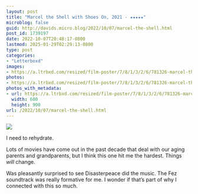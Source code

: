 ```yaml
---
layout: post
title: "Marcel the Shell with Shoes On, 2021 - ★★★★★"
microblog: false
guid: http://davids.micro.blog/2022/10/07/marcel-the-shell.html
post_id: 1739197
date: 2022-10-07T20:48:17-0800
lastmod: 2025-01-29T02:29:13-0800
type: post
categories:
- "Letterboxd"
images:
- https://a.ltrbxd.com/resized/film-poster/7/8/1/3/2/6/781326-marcel-the-shell-with-shoes-on-0-600-0-900-crop.jpg?v=bc35f07a1c
photos:
- https://a.ltrbxd.com/resized/film-poster/7/8/1/3/2/6/781326-marcel-the-shell-with-shoes-on-0-600-0-900-crop.jpg?v=bc35f07a1c
photos_with_metadata:
- url: https://a.ltrbxd.com/resized/film-poster/7/8/1/3/2/6/781326-marcel-the-shell-with-shoes-on-0-600-0-900-crop.jpg?v=bc35f07a1c
  width: 600
  height: 900
url: /2022/10/07/marcel-the-shell.html
---
```

<p><img src="https://a.ltrbxd.com/resized/film-poster/7/8/1/3/2/6/781326-marcel-the-shell-with-shoes-on-0-600-0-900-crop.jpg?v=bc35f07a1c"/></p> <p>I need to rehydrate.</p><p>Lots of movies have come out in the past decade that deal with our aging parents and grandparents, but I think this one hit me the hardest. Things <i>will</i> change.</p><p>Was pleasantly surprised to see Disasterpeace did the music. The Fez soundtrack was really formative for me. I wonder if that’s part of why I connected with this so much.</p>
